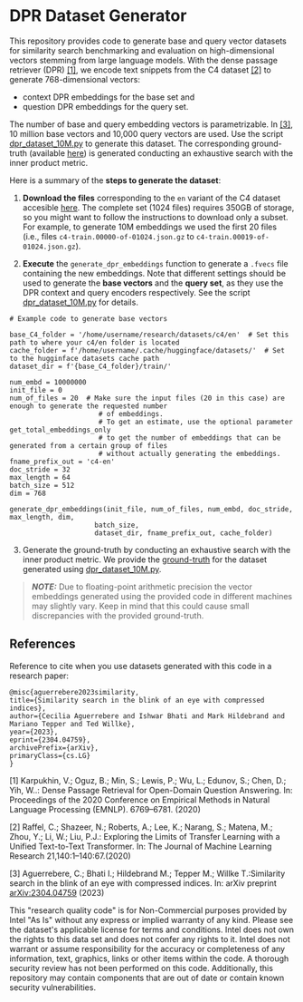 # DPR Dataset Generator

This repository provides code to generate base and query vector datasets for similarity search benchmarking and evaluation on high-dimensional vectors stemming from large language models.
With the dense passage retriever (DPR) [[1]](#1), we encode text snippets from the C4 dataset [[2]](#2) to generate 768-dimensional vectors:
- context DPR embeddings for the base set and
- question DPR embeddings for the query set. 

The number of base and query embedding vectors is parametrizable. In [[3]](#3), 10 million base vectors and 10,000 query 
vectors are used. Use the script [dpr_dataset_10M.py](dpr_dataset_10M.py) to generate this dataset. The corresponding ground-truth 
(available [here](gtruth_dpr10M_innerProduct.ivecs)) is generated conducting an exhaustive search with the inner product 
metric.

Here is a summary of the **steps to generate the dataset**:

1. **Download the files** corresponding to the `en` variant of the C4 dataset accesible [here](https://huggingface.co/datasets/allenai/c4). 
The complete set (1024 files) requires 350GB of storage, so you might want to follow the instructions to download only a subset. For example, to generate 10M embeddings
we used the first 20 files (i.e., files `c4-train.00000-of-01024.json.gz` to `c4-train.00019-of-01024.json.gz`).
   
2. **Execute** the `generate_dpr_embeddings` function to generate a `.fvecs` file containing the new embeddings. 
   Note that different settings should be used to generate the **base vectors** and the **query set**, as they use the 
   DPR context and query encoders respectively. 
   See the script [dpr_dataset_10M.py](dpr_dataset_10M.py) for details.

```
# Example code to generate base vectors

base_C4_folder = '/home/username/research/datasets/c4/en'  # Set this path to where your c4/en folder is located
cache_folder = f'/home/username/.cache/huggingface/datasets/'  # Set to the hugginface datasets cache path
dataset_dir = f'{base_C4_folder}/train/'

num_embd = 10000000
init_file = 0
num_of_files = 20  # Make sure the input files (20 in this case) are enough to generate the requested number 
                      # of embeddings. 
                      # To get an estimate, use the optional parameter get_total_embeddings_only 
                      # to get the number of embeddings that can be generated from a certain group of files 
                      # without actually generating the embeddings.
fname_prefix_out = 'c4-en'
doc_stride = 32
max_length = 64
batch_size = 512
dim = 768

generate_dpr_embeddings(init_file, num_of_files, num_embd, doc_stride, max_length, dim,
                     batch_size,
                     dataset_dir, fname_prefix_out, cache_folder)
```
3. Generate the ground-truth by conducting an exhaustive search with the inner product metric. 
   We provide the [ground-truth](gtruth_dpr10M_innerProduct.ivecs) for the dataset generated using 
   [dpr_dataset_10M.py](dpr_dataset_10M.py).
   
> **_NOTE:_**  Due to floating-point arithmetic precision the vector embeddings generated using the provided
> code in different machines may slightly vary. Keep in mind that this could cause small discrepancies with the provided ground-truth.  

## References
Reference to cite when you use datasets generated with this code in a research paper:

```
@misc{aguerrebere2023similarity,
title={Similarity search in the blink of an eye with compressed indices},
author={Cecilia Aguerrebere and Ishwar Bhati and Mark Hildebrand and Mariano Tepper and Ted Willke},
year={2023},
eprint={2304.04759},
archivePrefix={arXiv},
primaryClass={cs.LG}
}
```

<a id="1">[1]</a> 
Karpukhin, V.; Oguz, B.; Min, S.; Lewis, P.; Wu, L.; Edunov, S.; Chen, D.; Yih, W..: Dense Passage 
Retrieval for Open-Domain Question Answering. In: Proceedings of the 2020 Conference on Empirical 
Methods in Natural Language Processing (EMNLP). 6769–6781. (2020)

<a id="2">[2]</a> 
Raffel, C.; Shazeer, N.; Roberts, A.; Lee, K.; Narang, S.; Matena, M.; Zhou, Y.; Li, W.; Liu, 
P.J.: Exploring the Limits of Transfer Learning with a Unified Text-to-Text Transformer. 
In: The Journal of Machine Learning Research 21,140:1–140:67.(2020)

<a id="3">[3]</a>
Aguerrebere, C.; Bhati I.; Hildebrand M.; Tepper M.; Willke T.:Similarity search in the blink of an eye with compressed
indices. In: arXiv preprint [arXiv:2304.04759](https://arxiv.org/abs/2304.04759) (2023)


This "research quality code"  is for Non-Commercial purposes provided by Intel "As Is" without any express or implied 
warranty of any kind. Please see the dataset's applicable license for terms and conditions. Intel does not own the 
rights to this data set and does not confer any rights to it. Intel does not warrant or assume responsibility for the accuracy or completeness of any information, text, graphics, links or other items within the code. A thorough security review has not been performed on this code. Additionally, this repository may contain components that are out of date or contain known security vulnerabilities.